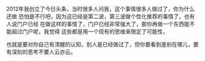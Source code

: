 2012年我创立了今日头条，当时很多人问我，这个事情很多人做过了，你为什么还做
恐怕是不行吧，因为这已经是第二波，第三波做个性化推荐的事情了，也有人说门户已经
在做这样的事情了，门户已经非常强大了，那你再做一个东西能不能超过门户呢，我觉得
这些都是用一个现有的思维来限定了可能性，

也就是要对你自己有清醒的认知，别人是已经做过了，但你要看到差别在哪儿，要有深刻的思考不要人云亦云。


